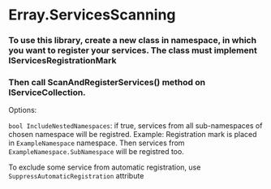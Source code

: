 # Erray.ServicesScanning

### To use this library, create a new class in namespace, in which you want to register your services. The class must implement IServicesRegistrationMark

### Then call ScanAndRegisterServices() method on IServiceCollection.

Options:

<code>bool IncludeNestedNamespaces</code>: if true, services from all sub-namespaces of chosen namespace will be registred.
Example: Registration mark is placed in <code>ExampleNamespace</code> namespace. Then services from <code>ExampleNamespace.SubNamespace</code> will be registred too.

To exclude some service from automatic registration, use <code>SuppressAutomaticRegistration</code> attribute
